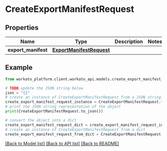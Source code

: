 # CreateExportManifestRequest


## Properties

Name | Type | Description | Notes
------------ | ------------- | ------------- | -------------
**export_manifest** | [**ExportManifestRequest**](ExportManifestRequest.md) |  | 

## Example

```python
from workato_platform.client.workato_api.models.create_export_manifest_request import CreateExportManifestRequest

# TODO update the JSON string below
json = "{}"
# create an instance of CreateExportManifestRequest from a JSON string
create_export_manifest_request_instance = CreateExportManifestRequest.from_json(json)
# print the JSON string representation of the object
print(CreateExportManifestRequest.to_json())

# convert the object into a dict
create_export_manifest_request_dict = create_export_manifest_request_instance.to_dict()
# create an instance of CreateExportManifestRequest from a dict
create_export_manifest_request_from_dict = CreateExportManifestRequest.from_dict(create_export_manifest_request_dict)
```
[[Back to Model list]](../README.md#documentation-for-models) [[Back to API list]](../README.md#documentation-for-api-endpoints) [[Back to README]](../README.md)


